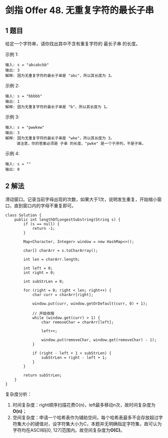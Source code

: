# 剑指 Offer 48. 无重复字符的最长子串

## 1 题目

给定一个字符串，请你找出其中不含有重复字符的 最长子串 的长度。

示例 1:

```
输入: s = "abcabcbb"
输出: 3 
解释: 因为无重复字符的最长子串是 "abc"，所以其长度为 3。
```

示例 2:

```
输入: s = "bbbbb"
输出: 1
解释: 因为无重复字符的最长子串是 "b"，所以其长度为 1。
```

示例 3:

```
输入: s = "pwwkew"
输出: 3
解释: 因为无重复字符的最长子串是 "wke"，所以其长度为 3。
     请注意，你的答案必须是 子串 的长度，"pwke" 是一个子序列，不是子串。
```

示例 4:

```
输入: s = ""
输出: 0
```

## 2 解法

滑动窗口。记录当前字母出现的次数，如果大于1次，说明发生重复，开始缩小窗口，直到窗口内的字母不重复即可。

```
class Solution {
    public int lengthOfLongestSubstring(String s) {
        if (s == null) {
            return -1;
        }

        Map<Character, Integer> window = new HashMap<>();

        char[] charArr = s.toCharArray();

        int len = charArr.length;

        int left = 0;
        int right = 0;

        int subStrLen = 0;

        for (right = 0; right < len; right++) {
            char curr = charArr[right];

            window.put(curr, window.getOrDefault(curr, 0) + 1);

            // 开始收缩
            while (window.get(curr) > 1) {
                char removeChar = charArr[left];

                left++;

                window.put(removeChar, window.get(removeChar) - 1);
            }

            if (right - left + 1 > subStrLen) {
                subStrLen = right - left + 1;
            }
        }

        return subStrLen;
    }
}
```

复杂度分析：

1. 时间复杂度：right顺序扫描花费O(n)，left最多移动n次，故时间复杂度为**O(n)**；
2. 空间复杂度：申请一个哈希表作为辅助空间，每个哈希表最多不会存放超过字符集大小的键值对，设字符集大小为C，本题并无明确指定字符集，故可认为字符均在ASCII码[0, 127]范围内。故空间复杂度为**O(C)**。
